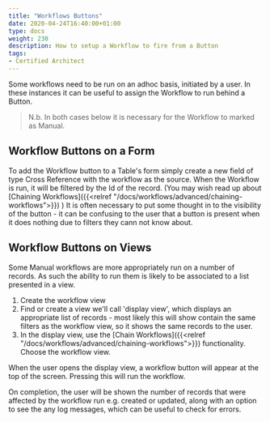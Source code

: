 ```yaml
---
title: "Workflows Buttons"
date: 2020-04-24T16:40:00+01:00
type: docs
weight: 230
description: How to setup a Workflow to fire from a Button
tags:
- Certified Architect
---
```


Some workflows need to be run on an adhoc basis, initiated by a user.
In these instances it can be useful to assign the Workflow to run behind a Button.

> N.b. In both cases below it is necessary for the Workflow to marked as Manual. 

## Workflow Buttons on a Form
To add the Workflow button to a Table's form simply create a new field of type Cross Reference with the workflow as the source.
When the Workflow is run, it will be filtered by the Id of the record. (You may wish read up about [Chaining Workflows]({{<relref "/docs/workflows/advanced/chaining-workflows">}}) )
It is often necessary to put some thought in to the visibility of the button - it can be confusing to the user that a button is present when it does nothing due to filters they cann not know about.


## Workflow Buttons on Views
Some Manual workflows are more appropriately run on a number of records. As such the ability to run them is likely to be associated to a list presented in a view.
1) Create the workflow view
2) Find or create a view we'll call 'display view', which displays an appropriate list of records - most likely this will show contain the same filters as the workflow view, so it shows the same records to the user.
2) In the display view, use the [Chain Workflows]({{<relref "/docs/workflows/advanced/chaining-workflows">}}) functionality. Choose the workflow view.

When the user opens the display view, a workflow button will appear at the top of the screen. Pressing this will run the workflow.

On completion, the user will be shown the number of records that were affected by the workflow run e.g. created or updated, along with an option to see the any log messages, which can be useful to check for errors.



